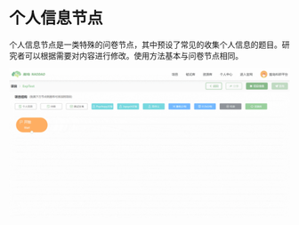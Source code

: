 # 个人信息节点 <!-- {docsify-ignore-all} -->
个人信息节点是一类特殊的问卷节点，其中预设了常见的收集个人信息的题目。研究者可以根据需要对内容进行修改。使用方法基本与问卷节点相同。

![](../images/2022/1647583365418-1c1ad363-a2d1-4c1b-98fd-4b8d47d199b3.gif)




